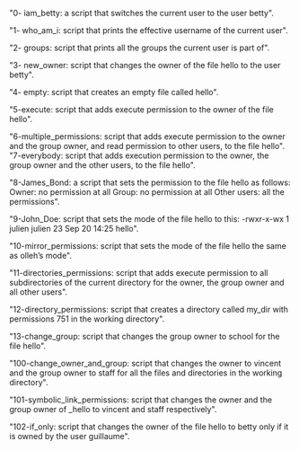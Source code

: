 "0- iam_betty: a script that switches the current user to the user betty".

"1- who_am_i:  script that prints the effective username of the current user".

"2- groups:    script that prints all the groups the current user is part of".

"3- new_owner: script that changes the owner of the file hello to the user betty".

"4- empty:     script that creates an empty file called hello".

"5-execute:    script that adds execute permission to the owner of the file hello".

"6-multiple_permissions:  script that adds execute permission to the owner and the group owner, and read permission to other users, to the file hello".
"7-everybody:  script that adds execution permission to the owner, the group owner and the other users, to the file hello".

"8-James_Bond: a script that sets the permission to the file hello as follows:
Owner: no permission at all
Group: no permission at all
Other users: all the permissions".

"9-John_Doe:   script that sets the mode of the file hello to this:
-rwxr-x-wx 1 julien julien 23 Sep 20 14:25 hello".

"10-mirror_permissions: script that sets the mode of the file hello the same as olleh’s mode".

"11-directories_permissions: script that adds execute permission to all subdirectories of the current directory for the owner, the group owner and all other users".

"12-directory_permissions: script that creates a directory called my_dir with permissions 751 in the working directory".

"13-change_group:  script that changes the group owner to school for the file hello".

"100-change_owner_and_group: script that changes the owner to vincent and the group owner to staff for all the files and directories in the working directory".

"101-symbolic_link_permissions: script that changes the owner and the group owner of _hello to vincent and staff respectively".

"102-if_only: script that changes the owner of the file hello to betty only if it is owned by the user guillaume".
